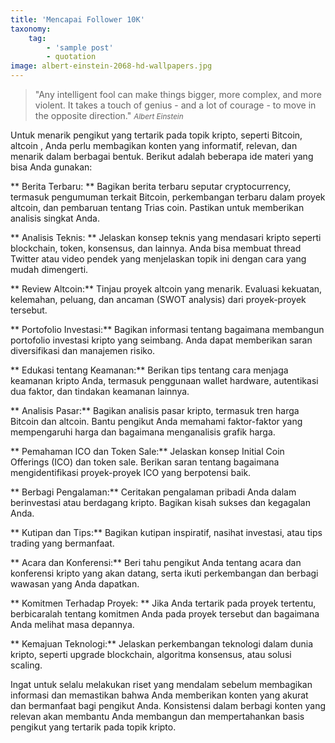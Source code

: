 ```yaml
---
title: 'Mencapai Follower 10K'
taxonomy:
    tag:
        - 'sample post'
        - quotation
image: albert-einstein-2068-hd-wallpapers.jpg
---
```


>&quot;Any intelligent fool can make things bigger, more complex, and more violent. It takes a touch of genius - and a lot of courage - to move in the opposite direction.&quot;
><small><cite title="Albert Einstein">Albert Einstein</cite></small>

Untuk menarik pengikut yang tertarik pada topik kripto, seperti Bitcoin, altcoin , Anda perlu membagikan konten yang informatif, relevan, dan menarik dalam berbagai bentuk. Berikut adalah beberapa ide materi yang bisa Anda gunakan:

** Berita Terbaru: **  Bagikan berita terbaru seputar cryptocurrency, termasuk pengumuman terkait Bitcoin, perkembangan terbaru dalam proyek altcoin, dan pembaruan tentang Trias coin. Pastikan untuk memberikan analisis singkat Anda.

** Analisis Teknis: ** Jelaskan konsep teknis yang mendasari kripto seperti blockchain, token, konsensus, dan lainnya. Anda bisa membuat thread Twitter atau video pendek yang menjelaskan topik ini dengan cara yang mudah dimengerti.

** Review Altcoin:** Tinjau proyek altcoin yang menarik. Evaluasi kekuatan, kelemahan, peluang, dan ancaman (SWOT analysis) dari proyek-proyek tersebut.

** Portofolio Investasi:** Bagikan informasi tentang bagaimana membangun portofolio investasi kripto yang seimbang. Anda dapat memberikan saran diversifikasi dan manajemen risiko. 

** Edukasi tentang Keamanan:** Berikan tips tentang cara menjaga keamanan kripto Anda, termasuk penggunaan wallet hardware, autentikasi dua faktor, dan tindakan keamanan lainnya. 

** Analisis Pasar:** Bagikan analisis pasar kripto, termasuk tren harga Bitcoin dan altcoin. Bantu pengikut Anda memahami faktor-faktor yang mempengaruhi harga dan bagaimana menganalisis grafik harga.

** Pemahaman ICO dan Token Sale:** Jelaskan konsep Initial Coin Offerings (ICO) dan token sale. Berikan saran tentang bagaimana mengidentifikasi proyek-proyek ICO yang berpotensi baik.

** Berbagi Pengalaman:** Ceritakan pengalaman pribadi Anda dalam berinvestasi atau berdagang kripto. Bagikan kisah sukses dan kegagalan Anda.

** Kutipan dan Tips:** Bagikan kutipan inspiratif, nasihat investasi, atau tips trading yang bermanfaat.

** Acara dan Konferensi:** Beri tahu pengikut Anda tentang acara dan konferensi kripto yang akan datang, serta ikuti perkembangan dan berbagi wawasan yang Anda dapatkan.

** Komitmen Terhadap Proyek: ** Jika Anda tertarik pada proyek tertentu, berbicaralah tentang komitmen Anda pada proyek tersebut dan bagaimana Anda melihat masa depannya.

** Kemajuan Teknologi:** Jelaskan perkembangan teknologi dalam dunia kripto, seperti upgrade blockchain, algoritma konsensus, atau solusi scaling.

Ingat untuk selalu melakukan riset yang mendalam sebelum membagikan informasi dan memastikan bahwa Anda memberikan konten yang akurat dan bermanfaat bagi pengikut Anda. Konsistensi dalam berbagi konten yang relevan akan membantu Anda membangun dan mempertahankan basis pengikut yang tertarik pada topik kripto.